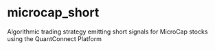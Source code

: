 # microcap_short

<script src='https://www.quantconnect.com/terminal/backtest.js?sid=ee5dd2a73441557bbb900d9c219886de'></script>

Algorithmic trading strategy emitting short signals for MicroCap stocks using the QuantConnect Platform
